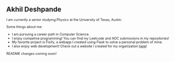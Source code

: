 <!-- ### Hi there 👋 My name is Akhil Deshpande!
I am a Physics major currently studying at the University of Texas - Austin! -->
<svg fill="none" viewBox="0 0 800 400" width="800" height="400" xmlns="http://www.w3.org/2000/svg">
	<foreignObject width="100%" height="100%">
		<div xmlns="http://www.w3.org/1999/xhtml">
			<style>
			</style>
			<div>
				<h1> Akhil Deshpande </h1>
                <p> I am currently a senior studying Physics at the University of Texas, Austin.</p>
                <p> Some things about me:</p>
                <ul>
                <li>I am pursuing a career path in Computer Science.</li>
                <li>I enjoy competive programming! You can find my Leetcode and AOC submissions in my repositories!</li>
                <li>My favorite project is Fixify, a webapp I created using Flask to solve a personal problem of mine.</li>
                <li>I also enjoy web development! Check out a website I created for my organization <a href="https://texasica.github.io">here</a>!
                </ul>
			</div>
            <div>README changes coming soon!</div>
		</div>
	</foreignObject>
</svg>

<!--
**adeshpande03/adeshpande03** is a ✨ _special_ ✨ repository because its `README.md` (this file) appears on your GitHub profile.

Here are some ideas to get you started:

- 🔭 I’m currently working on ...
- 🌱 I’m currently learning ...
- 👯 I’m looking to collaborate on ...
- 🤔 I’m looking for help with ...
- 💬 Ask me about ...
- 📫 How to reach me: ...
- 😄 Pronouns: ...
- ⚡ Fun fact: ...
-->

